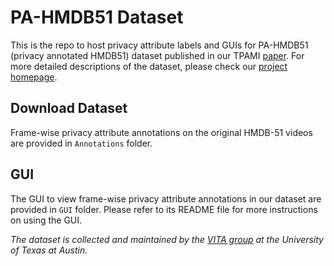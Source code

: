# PA-HMDB51 Dataset
This is the repo to host privacy attribute labels and GUIs for PA-HMDB51 (privacy annotated HMDB51) dataset published in our TPAMI [paper](http://arxiv.org/abs/1906.05675). For more detailed descriptions of the dataset, please check our [project homepage](http://people.tamu.edu/~htwang/PA-HMDB51-website/index.html).

## Download Dataset 
Frame-wise privacy attribute annotations on the original HMDB-51 videos are provided in `Annotations` folder.

## GUI
The GUI to view frame-wise privacy attribute annotations in our dataset are provided in `GUI` folder. Please refer to its README file for more instructions on using the GUI.


*The dataset is collected and maintained by the [VITA group](https://vita-group.github.io/) at the University of Texas at Austin.*
